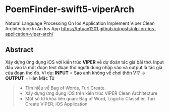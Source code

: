 # PoemFinder-swift5-viperArch
Natural Language Processing On Ios Application Implement Viper Clean Architecture In An Ios App
https://tqtuan1201.github.io/posts/nlp-on-ios-application-viper-arch/

## Abstract

Xây dựng ứng dụng iOS với kiến trúc **VIPER** về dự đoán tác giả bài thơ. Input đầu vào là một đoạn text đoạn thơ người dùng nhập vào và output là tác giả của đoạn thơ đó. Ví dụ: **INPUT** = Sao anh không về chơi thôn Vĩ? → **OUTPUT** = Hàn Mặc Tử

> - Tìm hiểu về Bag of Words, Turi Create.
> - Xây dựng ứng dụng iOS trên kiến trúc VIPER Clean Architecture
> - Một số từ khóa liên quan: Bag of Word, Logictic Classifier, Turi Create VIPER, iOS Application

